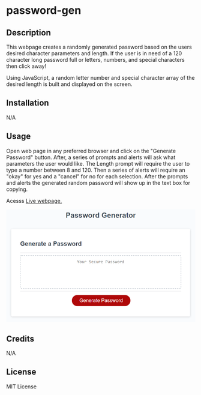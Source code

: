# password-gen

## Description
This webpage creates a randomly generated password based on the users desired character parameters and length.
If the user is in need of a 120 character long password full or letters, numbers, and special characters then click away!

Using JavaScript, a random letter number and special character array of the desired length is built and displayed on the screen.

## Installation

N/A

## Usage

Open web page in any preferred browser and click on the "Generate Password" button. After, a series of prompts and alerts will ask what parameters the user would like. The Length prompt will require the user to type a number between 8 and 120. Then a series of alerts will require an "okay" for yes and a "cancel" for no for each selection. After the prompts and alerts the generated random password will show up in the text box for copying.

Acesss <a href="https://jesseemerson7.github.io/password-gen/">Live webpage.</a>

<img src="./assets/images/03-javascript-homework-demo.png" alt="Password generator web page" title="Password-Gen website">

## Credits

N/A

## License

MIT License

